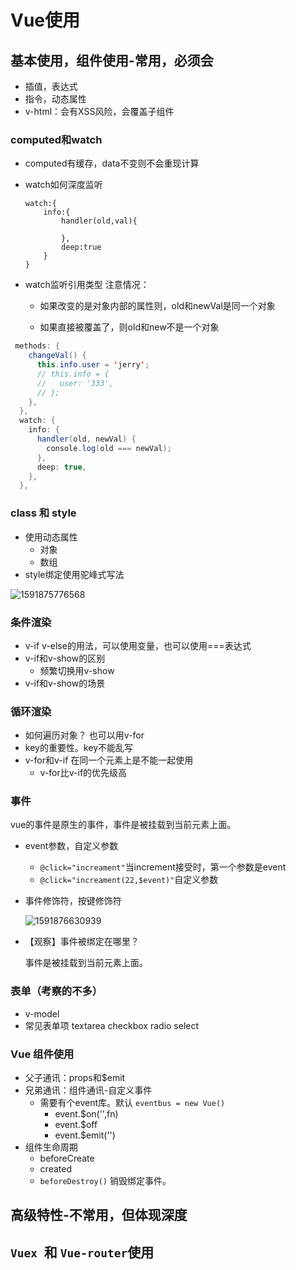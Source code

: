 # Vue使用



## 基本使用，组件使用-常用，必须会

- 插值，表达式
- 指令，动态属性
- v-html：会有XSS风险，会覆盖子组件



### computed和watch

- computed有缓存，data不变则不会重现计算

- watch如何深度监听

  ```
  watch:{
      info:{
          handler(old,val){
              
          },
          deep:true
      }
  }
  ```

  

- watch监听引用类型
  注意情况：

  - 如果改变的是对象内部的属性则，old和newVal是同一个对象

  - 如果直接被覆盖了，则old和new不是一个对象

```java
 methods: {
    changeVal() {
      this.info.user = 'jerry';
      // this.info = {
      //   user: '333',
      // };
    },
  },
  watch: {
    info: {
      handler(old, newVal) {
        console.log(old === newVal);
      },
      deep: true,
    },
  },
```



### class 和 style

- 使用动态属性
  - 对象
  - 数组
- style绑定使用驼峰式写法

![1591875776568](F:\my-code\my-blog\Blog\source\_posts\my-doc\vue\vue-images\1591875776568.png)



### 条件渲染

- v-if v-else的用法，可以使用变量，也可以使用===表达式
- v-if和v-show的区别
  - 频繁切换用v-show
- v-if和v-show的场景



### 循环渲染

- 如何遍历对象？  也可以用v-for
- key的重要性。key不能乱写
- v-for和v-if  在同一个元素上是不能一起使用
  - v-for比v-if的优先级高





### 事件

vue的事件是原生的事件，事件是被挂载到当前元素上面。

- event参数，自定义参数

  - `@click="increament"`当increment接受时，第一个参数是event
  - `@click="increament(22,$event)"`自定义参数

- 事件修饰符，按键修饰符

  ![1591876630939](F:\my-code\my-blog\Blog\source\_posts\my-doc\vue\vue-images\1591876630939.png)

- 【观察】事件被绑定在哪里？

  事件是被挂载到当前元素上面。



### 表单（考察的不多）

- v-model
- 常见表单项 textarea checkbox radio select



### Vue 组件使用

- 父子通讯：props和$emit
- 兄弟通讯：组件通讯-自定义事件
  - 需要有个event库。默认  `eventbus = new Vue()`
    - event.$on('',fn)
    - event.$off
    - event.$emit('')
- 组件生命周期
  - beforeCreate
  - created
  - `beforeDestroy()` 销毁绑定事件。







## 高级特性-不常用，但体现深度





## `Vuex `和 `Vue-router`使用





